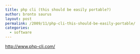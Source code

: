 ```yaml
---
title: php cli (this should be easily portable?)
author: bronto saurus
layout: post
permalink: /2009/11/php-cli-this-should-be-easily-portable/
categories:
  - software
---
```

<a href="http://www.php-cli.com/" target="_blank" >http://www.php-cli.com/</a>